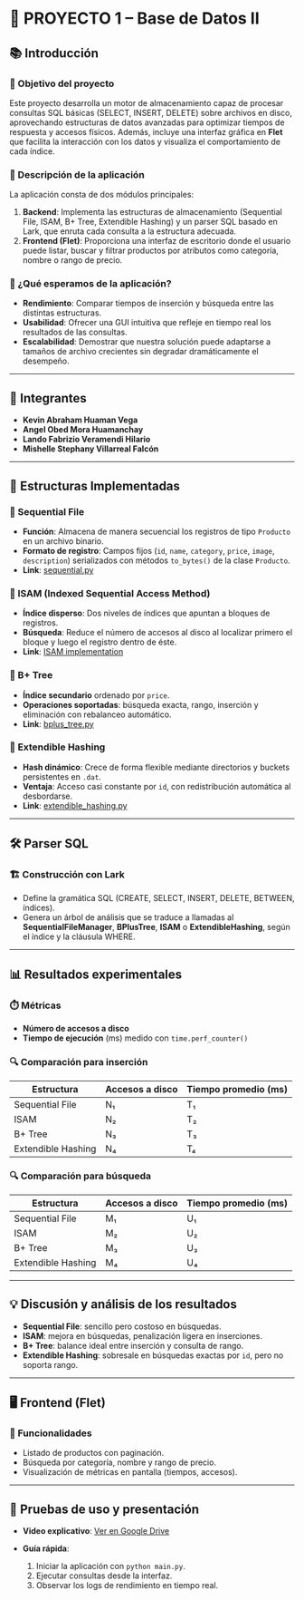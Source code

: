 # 🚀 PROYECTO 1 – Base de Datos II

## 📚 Introducción

### 🎯 Objetivo del proyecto

Este proyecto desarrolla un motor de almacenamiento capaz de procesar consultas SQL básicas (SELECT, INSERT, DELETE) sobre archivos en disco, aprovechando estructuras de datos avanzadas para optimizar tiempos de respuesta y accesos físicos. Además, incluye una interfaz gráfica en **Flet** que facilita la interacción con los datos y visualiza el comportamiento de cada índice.

### 📝 Descripción de la aplicación

La aplicación consta de dos módulos principales:

1. **Backend**: Implementa las estructuras de almacenamiento (Sequential File, ISAM, B+ Tree, Extendible Hashing) y un parser SQL basado en Lark, que enruta cada consulta a la estructura adecuada.
2. **Frontend (Flet)**: Proporciona una interfaz de escritorio donde el usuario puede listar, buscar y filtrar productos por atributos como categoría, nombre o rango de precio.

### 🤔 ¿Qué esperamos de la aplicación?

* **Rendimiento**: Comparar tiempos de inserción y búsqueda entre las distintas estructuras.
* **Usabilidad**: Ofrecer una GUI intuitiva que refleje en tiempo real los resultados de las consultas.
* **Escalabilidad**: Demostrar que nuestra solución puede adaptarse a tamaños de archivo crecientes sin degradar dramáticamente el desempeño.

---

## 👥 Integrantes

* **Kevin Abraham Huaman Vega**
* **Angel Obed Mora Huamanchay**
* **Lando Fabrizio Veramendi Hilario**
* **Mishelle Stephany Villarreal Falcón**

---

## 🧱 Estructuras Implementadas

### 🔹 Sequential File

* **Función**: Almacena de manera secuencial los registros de tipo `Producto` en un archivo binario.
* **Formato de registro**: Campos fijos (`id`, `name`, `category`, `price`, `image`, `description`) serializados con métodos `to_bytes()` de la clase `Producto`.
* **Link**: [sequential.py](https://github.com/AngelMoraH/proyecto1_bd2/blob/main/backend/algoritmos/sequential.py)

### 🔹 ISAM (Indexed Sequential Access Method)

* **Índice disperso**: Dos niveles de índices que apuntan a bloques de registros.
* **Búsqueda**: Reduce el número de accesos al disco al localizar primero el bloque y luego el registro dentro de éste.
* **Link**: [ISAM implementation](https://github.com/AngelMoraH/proyecto1_bd2/blob/main/backend/algoritmos)

### 🔹 B+ Tree

* **Índice secundario** ordenado por `price`.
* **Operaciones soportadas**: búsqueda exacta, rango, inserción y eliminación con rebalanceo automático.
* **Link**: [bplus\_tree.py](https://github.com/AngelMoraH/proyecto1_bd2/blob/main/backend/algoritmos/bplus_tree.py)

### 🔹 Extendible Hashing

* **Hash dinámico**: Crece de forma flexible mediante directorios y buckets persistentes en `.dat`.
* **Ventaja**: Acceso casi constante por `id`, con redistribución automática al desbordarse.
* **Link**: [extendible\_hashing.py](https://github.com/AngelMoraH/proyecto1_bd2/blob/main/backend/algoritmos/extendible_hashing.py)

---

## 🛠️ Parser SQL

### 🏗️ Construcción con Lark

* Define la gramática SQL (CREATE, SELECT, INSERT, DELETE, BETWEEN, índices).
* Genera un árbol de análisis que se traduce a llamadas al **SequentialFileManager**, **BPlusTree**, **ISAM** o **ExtendibleHashing**, según el índice y la cláusula WHERE.

---

## 📊 Resultados experimentales

### ⏱️ Métricas

* **Número de accesos a disco**
* **Tiempo de ejecución** (ms) medido con `time.perf_counter()`

### 🔍 Comparación para inserción

| Estructura         | Accesos a disco | Tiempo promedio (ms) |
| ------------------ | --------------- | -------------------- |
| Sequential File    | N₁              | T₁                   |
| ISAM               | N₂              | T₂                   |
| B+ Tree            | N₃              | T₃                   |
| Extendible Hashing | N₄              | T₄                   |

### 🔍 Comparación para búsqueda

| Estructura         | Accesos a disco | Tiempo promedio (ms) |
| ------------------ | --------------- | -------------------- |
| Sequential File    | M₁              | U₁                   |
| ISAM               | M₂              | U₂                   |
| B+ Tree            | M₃              | U₃                   |
| Extendible Hashing | M₄              | U₄                   |

---

## 💡 Discusión y análisis de los resultados

* **Sequential File**: sencillo pero costoso en búsquedas.
* **ISAM**: mejora en búsquedas, penalización ligera en inserciones.
* **B+ Tree**: balance ideal entre inserción y consulta de rango.
* **Extendible Hashing**: sobresale en búsquedas exactas por `id`, pero no soporta rango.

---

## 🖥️ Frontend (Flet)

### 🔎 Funcionalidades

* Listado de productos con paginación.
* Búsqueda por categoría, nombre y rango de precio.
* Visualización de métricas en pantalla (tiempos, accesos).

---

## 🎥 Pruebas de uso y presentación

* **Video explicativo**: [Ver en Google Drive](https://drive.google.com/drive/folders/1eaTNyh7sq1uyJGuJVUF00FDP35Gt_up3?usp=sharing)
* **Guía rápida**:

  1. Iniciar la aplicación con `python main.py`.
  2. Ejecutar consultas desde la interfaz.
  3. Observar los logs de rendimiento en tiempo real.

